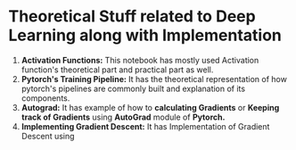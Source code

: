 # Theoretical Stuff related to Deep Learning along with Implementation
1. **Activation Functions:** This notebook has mostly used Activation function's theoretical part and practical part as well.
2. **Pytorch's Training Pipeline:** It has the theoretical representation of how pytorch's pipelines are commonly built and explanation of its components.
3. **Autograd:** It has example of how to **calculating Gradients** or **Keeping track of Gradients** using **AutoGrad** module of **Pytorch.**
4. **Implementing Gradient Descent:** It has Implementation of Gradient Descent using